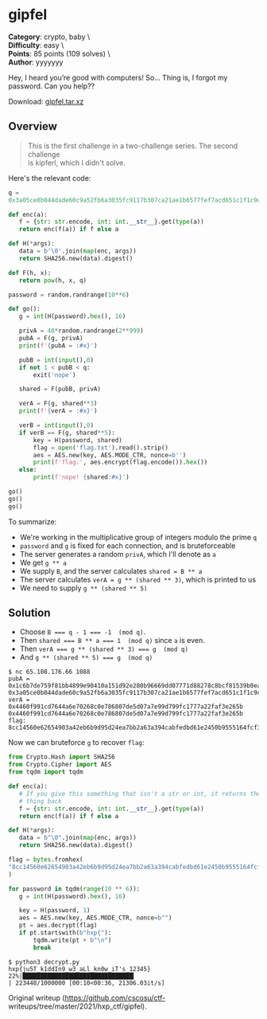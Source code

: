 # gipfel

**Category**: crypto, baby \  
**Difficulty**: easy \  
**Points**: 85 points (109 solves) \  
**Author**: yyyyyyy

Hey, I heard you’re good with computers! So… Thing is, I forgot my password.
Can you help??

Download: [gipfel.tar.xz](gipfel.tar.xz)

## Overview

> This is the first challenge in a two-challenge series. The second challenge  
> is kipferl, which I didn't solve.

Here's the relevant code:

```py  
q =
0x3a05ce0b044dade60c9a52fb6a3035fc9117b307ca21ae1b6577fef7acd651c1f1c9c06a644fd82955694af6cd4e88f540010f2e8fdf037c769135dbe29bf16a154b62e614bb441f318a82ccd1e493ffa565e5ffd5a708251a50d145f3159a5

def enc(a):  
   f = {str: str.encode, int: int.__str__}.get(type(a))  
   return enc(f(a)) if f else a

def H(*args):  
   data = b'\0'.join(map(enc, args))  
   return SHA256.new(data).digest()

def F(h, x):  
   return pow(h, x, q)

password = random.randrange(10**6)

def go():  
   g = int(H(password).hex(), 16)

   privA = 40*random.randrange(2**999)  
   pubA = F(g, privA)  
   print(f'{pubA = :#x}')

   pubB = int(input(),0)  
   if not 1 < pubB < q:  
       exit('nope')

   shared = F(pubB, privA)

   verA = F(g, shared**3)  
   print(f'{verA = :#x}')

   verB = int(input(),0)  
   if verB == F(g, shared**5):  
       key = H(password, shared)  
       flag = open('flag.txt').read().strip()  
       aes = AES.new(key, AES.MODE_CTR, nonce=b'')  
       print(f'flag:', aes.encrypt(flag.encode()).hex())  
   else:  
       print(f'nope! {shared:#x}')

go()  
go()  
go()  
```

To summarize:  
- We're working in the multiplicative group of integers modulo the prime `q`  
- `password` and `g` is fixed for each connection, and is bruteforceable  
- The server generates a random `privA`, which I'll denote as `a`  
- We get `g ** a`  
- We supply `B`, and the server calculates `shared = B ** a`  
- The server calculates `verA = g ** (shared ** 3)`, which is printed to us  
- We need to supply `g ** (shared ** 5)`

## Solution

- Choose `B === q - 1 === -1  (mod q)`.  
- Then `shared === B ** a === 1  (mod q)` since `a` is even.  
- Then `verA === g ** (shared ** 3) === g  (mod q)`  
- And `g ** (shared ** 5) === g  (mod q)`

```  
$ nc 65.108.176.66 1088  
pubA =
0x1c6b7de759f81bb4899e90410a151d92e280b96669dd07771d88278c8bcf81539b0ea90c71aa95712e914ada28c7ed30b4273055eed0c775f160b874116ff77e14337530ba25cd92eefb56856569bebbc368ae864ddb8dc2375d95bb4fdd9e0  
0x3a05ce0b044dade60c9a52fb6a3035fc9117b307ca21ae1b6577fef7acd651c1f1c9c06a644fd82955694af6cd4e88f540010f2e8fdf037c769135dbe29bf16a154b62e614bb441f318a82ccd1e493ffa565e5ffd5a708251a50d145f3159a4  
verA = 0x4460f991cd7644a6e70268c0e786807de5d07a7e99d799fc1777a22faf3e265b  
0x4460f991cd7644a6e70268c0e786807de5d07a7e99d799fc1777a22faf3e265b  
flag:
8cc14560e62654903a42eb6b9d95d24ea7bb2a63a394cabfedbd61e2450b9555164fcf30c1f0f8ba  
```

Now we can bruteforce `g` to recover `flag`:

```py  
from Crypto.Hash import SHA256  
from Crypto.Cipher import AES  
from tqdm import tqdm

def enc(a):  
   # If you give this something that isn't a str or int, it returns the same  
   # thing back  
   f = {str: str.encode, int: int.__str__}.get(type(a))  
   return enc(f(a)) if f else a

def H(*args):  
   data = b"\0".join(map(enc, args))  
   return SHA256.new(data).digest()

flag = bytes.fromhex(  
"8cc14560e62654903a42eb6b9d95d24ea7bb2a63a394cabfedbd61e2450b9555164fcf30c1f0f8ba"  
)

for password in tqdm(range(10 ** 6)):  
   g = int(H(password).hex(), 16)

   key = H(password, 1)  
   aes = AES.new(key, AES.MODE_CTR, nonce=b"")  
   pt = aes.decrypt(flag)  
   if pt.startswith(b"hxp{"):  
       tqdm.write(pt + b"\n")  
       break  
```

```  
$ python3 decrypt.py  
hxp{ju5T_k1ddIn9_w3_aLl_kn0w_iT's_12345}  
22%|███████████████████████████████▎                                                                                                            | 223448/1000000 [00:10<00:36, 21306.03it/s]  
```  

Original writeup (https://github.com/cscosu/ctf-
writeups/tree/master/2021/hxp_ctf/gipfel).
